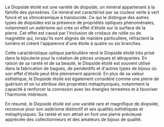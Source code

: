 Le Diopside étoilé est une variété de diopside, un minéral appartenant à la famille des pyroxènes. Ce minéral est caractérisé par sa couleur verte à vert foncé et sa vitrocéramique à translucide. Ce qui le distingue des autres types de diopsides est la présence de propriétés optiques phénoménales, notamment un astérisme qui crée un effet d'étoile sur la surface de la pierre. Cet effet est causé par l'inclusion de cristaux de rutile ou de magnétite qui, lorsqu'ils sont alignés de manière particulière, réfractent la lumière et créent l'apparence d'une étoile à quatre ou six branches.

Cette caractéristique optique particulière rend le Diopside étoilé très prisé dans la bijouterie pour la création de pièces uniques et attrayantes. En raison de sa rareté et de sa beauté, le Diopside étoilé est souvent utilisé dans la fabrication de bagues, de pendentifs et d'autres types de bijoux où son effet d'étoile peut être pleinement apprécié. En plus de sa valeur esthétique, le Diopside étoilé est également considéré comme une pierre de guérison et on lui attribue des propriétés métaphysiques, notamment la capacité à renforcer la connexion avec les énergies terrestres et à favoriser l'harmonie intérieure.

En résumé, le Diopside étoilé est une variété rare et magnifique de diopside, reconnue pour son astérisme distinctif et ses qualités esthétiques et métaphysiques. Sa rareté et son attrait en font une pierre précieuse appréciée des collectionneurs et des amateurs de bijoux de qualité.